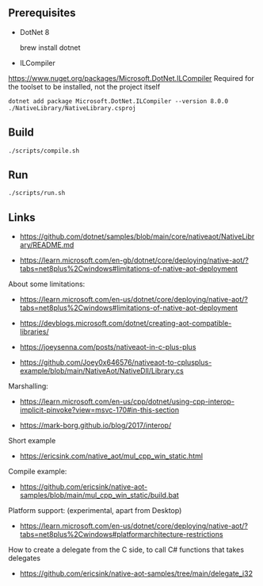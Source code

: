 ## Prerequisites

* DotNet 8

    brew install dotnet

* ILCompiler

https://www.nuget.org/packages/Microsoft.DotNet.ILCompiler
Required for the toolset to be installed, not the project itself

    dotnet add package Microsoft.DotNet.ILCompiler --version 8.0.0 ./NativeLibrary/NativeLibrary.csproj

## Build

    ./scripts/compile.sh

## Run

    ./scripts/run.sh


## Links

* https://github.com/dotnet/samples/blob/main/core/nativeaot/NativeLibrary/README.md

* https://learn.microsoft.com/en-gb/dotnet/core/deploying/native-aot/?tabs=net8plus%2Cwindows#limitations-of-native-aot-deployment

About some limitations:
* https://learn.microsoft.com/en-us/dotnet/core/deploying/native-aot/?tabs=net8plus%2Cwindows#limitations-of-native-aot-deployment
* https://devblogs.microsoft.com/dotnet/creating-aot-compatible-libraries/

* https://joeysenna.com/posts/nativeaot-in-c-plus-plus

* https://github.com/Joey0x646576/nativeaot-to-cplusplus-example/blob/main/NativeAot/NativeDll/Library.cs

Marshalling:
* https://learn.microsoft.com/en-us/cpp/dotnet/using-cpp-interop-implicit-pinvoke?view=msvc-170#in-this-section

* https://mark-borg.github.io/blog/2017/interop/

Short example
* https://ericsink.com/native_aot/mul_cpp_win_static.html

Compile example:
* https://github.com/ericsink/native-aot-samples/blob/main/mul_cpp_win_static/build.bat

Platform support:
(experimental, apart from Desktop)

* https://learn.microsoft.com/en-us/dotnet/core/deploying/native-aot/?tabs=net8plus%2Cwindows#platformarchitecture-restrictions

How to create a delegate from the C side, to call C# functions that takes delegates
* https://github.com/ericsink/native-aot-samples/tree/main/delegate_i32

